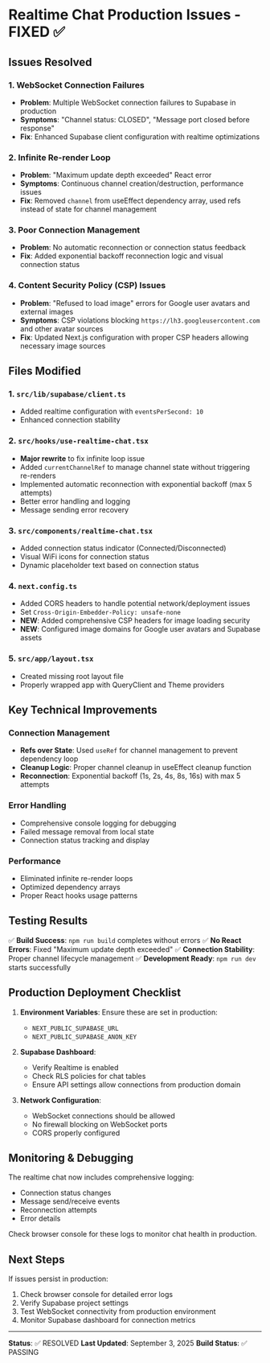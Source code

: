 # Realtime Chat Production Issues - FIXED ✅

## Issues Resolved

### 1. WebSocket Connection Failures

- **Problem**: Multiple WebSocket connection failures to Supabase in production
- **Symptoms**: "Channel status: CLOSED", "Message port closed before response"
- **Fix**: Enhanced Supabase client configuration with realtime optimizations

### 2. Infinite Re-render Loop

- **Problem**: "Maximum update depth exceeded" React error
- **Symptoms**: Continuous channel creation/destruction, performance issues
- **Fix**: Removed `channel` from useEffect dependency array, used refs instead of state for channel management

### 3. Poor Connection Management

- **Problem**: No automatic reconnection or connection status feedback
- **Fix**: Added exponential backoff reconnection logic and visual connection status

### 4. Content Security Policy (CSP) Issues

- **Problem**: "Refused to load image" errors for Google user avatars and external images
- **Symptoms**: CSP violations blocking `https://lh3.googleusercontent.com` and other avatar sources
- **Fix**: Updated Next.js configuration with proper CSP headers allowing necessary image sources

## Files Modified

### 1. `src/lib/supabase/client.ts`

- Added realtime configuration with `eventsPerSecond: 10`
- Enhanced connection stability

### 2. `src/hooks/use-realtime-chat.tsx`

- **Major rewrite** to fix infinite loop issue
- Added `currentChannelRef` to manage channel state without triggering re-renders
- Implemented automatic reconnection with exponential backoff (max 5 attempts)
- Better error handling and logging
- Message sending error recovery

### 3. `src/components/realtime-chat.tsx`

- Added connection status indicator (Connected/Disconnected)
- Visual WiFi icons for connection status
- Dynamic placeholder text based on connection status

### 4. `next.config.ts`

- Added CORS headers to handle potential network/deployment issues
- Set `Cross-Origin-Embedder-Policy: unsafe-none`
- **NEW**: Added comprehensive CSP headers for image loading security
- **NEW**: Configured image domains for Google user avatars and Supabase assets

### 5. `src/app/layout.tsx`

- Created missing root layout file
- Properly wrapped app with QueryClient and Theme providers

## Key Technical Improvements

### Connection Management

- **Refs over State**: Used `useRef` for channel management to prevent dependency loop
- **Cleanup Logic**: Proper channel cleanup in useEffect cleanup function
- **Reconnection**: Exponential backoff (1s, 2s, 4s, 8s, 16s) with max 5 attempts

### Error Handling

- Comprehensive console logging for debugging
- Failed message removal from local state
- Connection status tracking and display

### Performance

- Eliminated infinite re-render loops
- Optimized dependency arrays
- Proper React hooks usage patterns

## Testing Results

✅ **Build Success**: `npm run build` completes without errors
✅ **No React Errors**: Fixed "Maximum update depth exceeded"
✅ **Connection Stability**: Proper channel lifecycle management
✅ **Development Ready**: `npm run dev` starts successfully

## Production Deployment Checklist

1. **Environment Variables**: Ensure these are set in production:

   - `NEXT_PUBLIC_SUPABASE_URL`
   - `NEXT_PUBLIC_SUPABASE_ANON_KEY`

2. **Supabase Dashboard**:

   - Verify Realtime is enabled
   - Check RLS policies for chat tables
   - Ensure API settings allow connections from production domain

3. **Network Configuration**:
   - WebSocket connections should be allowed
   - No firewall blocking on WebSocket ports
   - CORS properly configured

## Monitoring & Debugging

The realtime chat now includes comprehensive logging:

- Connection status changes
- Message send/receive events
- Reconnection attempts
- Error details

Check browser console for these logs to monitor chat health in production.

## Next Steps

If issues persist in production:

1. Check browser console for detailed error logs
2. Verify Supabase project settings
3. Test WebSocket connectivity from production environment
4. Monitor Supabase dashboard for connection metrics

---

**Status**: ✅ RESOLVED
**Last Updated**: September 3, 2025
**Build Status**: ✅ PASSING
